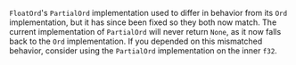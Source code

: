 `FloatOrd`'s `PartialOrd` implementation used to differ in behavior from its `Ord` implementation, but it has since been fixed so they both now match. The current implementation of `PartialOrd` will never return `None`, as it now falls back to the `Ord` implementation. If you depended on this mismatched behavior, consider using the `PartialOrd` implementation on the inner `f32`.
